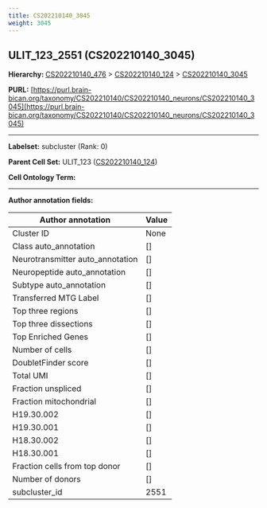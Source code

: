```yaml
---
title: CS202210140_3045
weight: 3045
---
```

## ULIT_123_2551 (CS202210140_3045)
<b>Hierarchy: </b>
[CS202210140_476](../CS202210140_476) >
[CS202210140_124](../CS202210140_124) >
[CS202210140_3045](../CS202210140_3045)

**PURL:** [https://purl.brain-bican.org/taxonomy/CS202210140/CS202210140_neurons/CS202210140_3045](https://purl.brain-bican.org/taxonomy/CS202210140/CS202210140_neurons/CS202210140_3045)

---


**Labelset:** subcluster (Rank: 0)

**Parent Cell Set:** ULIT_123 ([CS202210140_124](../CS202210140_124))



**Cell Ontology Term:** 

[MARKER GENES.]: #


---

[TRANSFERRED ANNOTATIONS.]: #


[AUTHOR ANNOTATION FIELDS.]: #


**Author annotation fields:**

| Author annotation | Value |
|-------------------|-------|
|Cluster ID|None|
|Class auto_annotation|[]|
|Neurotransmitter auto_annotation|[]|
|Neuropeptide auto_annotation|[]|
|Subtype auto_annotation|[]|
|Transferred MTG Label|[]|
|Top three regions|[]|
|Top three dissections|[]|
|Top Enriched Genes|[]|
|Number of cells|[]|
|DoubletFinder score|[]|
|Total UMI|[]|
|Fraction unspliced|[]|
|Fraction mitochondrial|[]|
|H19.30.002|[]|
|H19.30.001|[]|
|H18.30.002|[]|
|H18.30.001|[]|
|Fraction cells from top donor|[]|
|Number of donors|[]|
|subcluster_id|2551|
